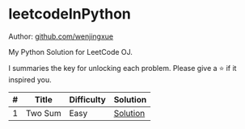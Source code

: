 # leetcodeInPython

Author: [github.com/wenjingxue](https://github.com/wenjingxue)

My Python Solution for LeetCode OJ.

I summaries the key for unlocking each problem. Please give a :star: if it inspired you.

\# | Title | Difficulty | Solution
---|---|---|---
1 | Two Sum | Easy | [Solution](https://github.com/WenjingXue/leetcodeInPython/blob/main/leetcode/two_sum.py)
